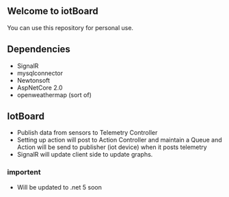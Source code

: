 ## Welcome to iotBoard

You can use this repository for personal use.

## Dependencies

- SignalR
- mysqlconnector
- Newtonsoft
- AspNetCore 2.0
- openweathermap (sort of)

## IotBoard

- Publish data from sensors to Telemetry Controller
- Setting up action will post to Action Controller and maintain a Queue and Action will be send to publisher (iot device) when it posts telemetry
- SignalR will update client side to update graphs.

### importent

- Will be updated to .net 5 soon
